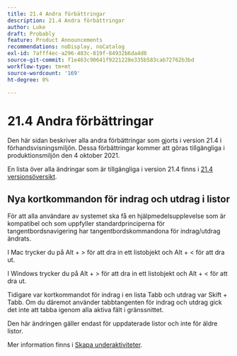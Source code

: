```yaml
---
title: 21.4 Andra förbättringar
description: 21.4 Andra förbättringar
author: Luke
draft: Probably
feature: Product Announcements
recommendations: noDisplay, noCatalog
exl-id: 7afff4ec-a296-483c-819f-84932b6da4d8
source-git-commit: f1e463c90641f9221228e335b583cab72762b3bd
workflow-type: tm+mt
source-wordcount: '169'
ht-degree: 0%

---
```


# 21.4 Andra förbättringar

Den här sidan beskriver alla andra förbättringar som gjorts i version 21.4 i förhandsvisningsmiljön. Dessa förbättringar kommer att göras tillgängliga i produktionsmiljön den 4 oktober 2021.

En lista över alla ändringar som är tillgängliga i version 21.4 finns i [21.4 versionsöversikt](../../../product-announcements/product-releases/21.4-release-activity/21-4-release-overview.md).

## Nya kortkommandon för indrag och utdrag i listor

För att alla användare av systemet ska få en hjälpmedelsupplevelse som är kompatibel och som uppfyller standardprinciperna för tangentbordsnavigering har tangentbordskommandona för indrag/utdrag ändrats.

I Mac trycker du på Alt + > för att dra in ett listobjekt och Alt + &lt; för att dra ut.

I Windows trycker du på Alt + > för att dra in ett listobjekt och Alt + &lt; för att dra ut.

Tidigare var kortkommandot för indrag i en lista Tabb och utdrag var Skift + Tabb. Om du däremot använder tabbtangenten för indrag och utdrag gick det inte att tabba igenom alla aktiva fält i gränssnittet.

Den här ändringen gäller endast för uppdaterade listor och inte för äldre listor.

Mer information finns i [Skapa underaktiviteter](../../../manage-work/tasks/create-tasks/create-subtasks.md).
